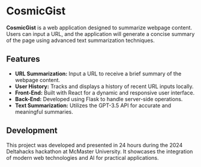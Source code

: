 # CosmicGist

**CosmicGist** is a web application designed to summarize webpage content. Users can input a URL, and the application will generate a concise summary of the page using advanced text summarization techniques.

## Features

- **URL Summarization:** Input a URL to receive a brief summary of the webpage content.
- **User History:** Tracks and displays a history of recent URL inputs locally.
- **Front-End:** Built with React for a dynamic and responsive user interface.
- **Back-End:** Developed using Flask to handle server-side operations.
- **Text Summarization:** Utilizes the GPT-3.5 API for accurate and meaningful summaries.

## Development

This project was developed and presented in 24 hours during the 2024 Deltahacks hackathon at McMaster University. It showcases the integration of modern web technologies and AI for practical applications.

